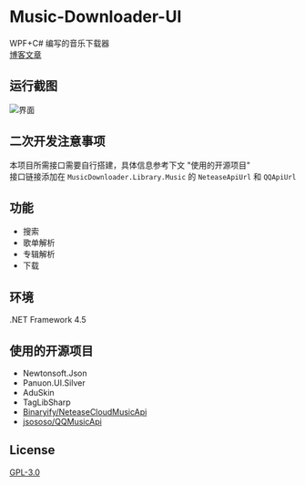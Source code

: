 # Music-Downloader-UI
WPF+C# 编写的音乐下载器<br>
[博客文章](https://www.nitian1207.cn/archives/496)

## 运行截图
![界面](http://cdn.nitian1207.cn/PIC.png)

## 二次开发注意事项
本项目所需接口需要自行搭建，具体信息参考下文 "使用的开源项目"<br>
接口链接添加在 `MusicDownloader.Library.Music` 的 `NeteaseApiUrl` 和 `QQApiUrl`

## 功能
* 搜索
* 歌单解析
* 专辑解析
* 下载

## 环境
.NET Framework 4.5

## 使用的开源项目
* Newtonsoft.Json
* Panuon.UI.Silver
* AduSkin
* TagLibSharp
* [Binaryify/NeteaseCloudMusicApi](https://github.com/Binaryify/NeteaseCloudMusicApi)
* [jsososo/QQMusicApi](https://github.com/jsososo/QQMusicApi)

## License
[GPL-3.0](https://github.com/NiTian1207/Music-Downloader-New-UI/blob/master/LICENSE)
